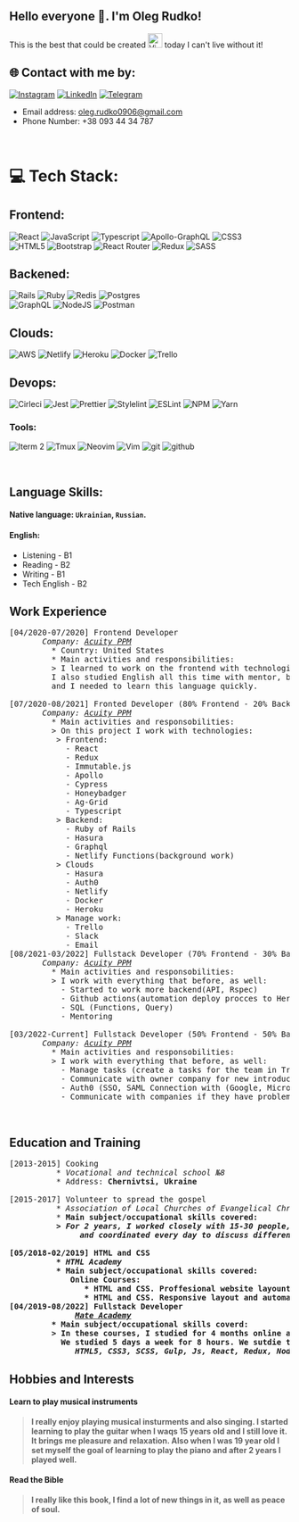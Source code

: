 ## Hello everyone 👋. I'm Oleg Rudko!
This is the best that could be created  <img align="auto" alt="Vim" width="26px" src="https://upload.wikimedia.org/wikipedia/commons/thumb/4/4f/Icon-Vim.svg/256px-Icon-Vim.svg.png" /> today I can't live without it!
## 🌐 Contact with me by:

[![Instagram](https://img.shields.io/badge/Instagram-%23E4405F.svg?logo=Instagram&logoColor=white)](https://instagram.com/rudkooleh)
[![LinkedIn](https://img.shields.io/badge/LinkedIn-%230077B5.svg?logo=linkedin&logoColor=white)](https://linkedin.com/in/oleg-r-940a68197)
[![Telegram](https://img.shields.io/badge/Telegram-2CA5E0?style=for-the-badge&logo=telegram&logoColor=white)](https://telegram.me/olegusR)
<br />
- Email address: oleg.rudko0906@gmail.com
- Phone Number: +38 093 44 34 787

<br />

# 💻 Tech Stack:
## Frontend:
![React](https://img.shields.io/badge/react-%2320232a.svg?style=for-the-badge&logo=react&logoColor=%2361DAFB)
![JavaScript](https://img.shields.io/badge/javascript-%23323330.svg?style=for-the-badge&logo=javascript&logoColor=%23F7DF1E)
![Typescript](https://img.shields.io/badge/TypeScript-007ACC?style=for-the-badge&logo=typescript&logoColor=white)
![Apollo-GraphQL](https://img.shields.io/badge/-ApolloGraphQL-311C87?style=for-the-badge&logo=apollo-graphql)
![CSS3](https://img.shields.io/badge/css3-%231572B6.svg?style=for-the-badge&logo=css3&logoColor=white) <br />
![HTML5](https://img.shields.io/badge/html5-%23E34F26.svg?style=for-the-badge&logo=html5&logoColor=white)
![Bootstrap](https://img.shields.io/badge/bootstrap-%23563D7C.svg?style=for-the-badge&logo=bootstrap&logoColor=white)
![React Router](https://img.shields.io/badge/React_Router-CA4245?style=for-the-badge&logo=react-router&logoColor=white)
![Redux](https://img.shields.io/badge/redux-%23593d88.svg?style=for-the-badge&logo=redux&logoColor=white)
![SASS](https://img.shields.io/badge/SASS-hotpink.svg?style=for-the-badge&logo=SASS&logoColor=white)

## Backened:
![Rails](https://img.shields.io/badge/rails-%23CC0000.svg?style=for-the-badge&logo=ruby-on-rails&logoColor=white)
![Ruby](https://img.shields.io/badge/ruby-%23CC342D.svg?style=for-the-badge&logo=ruby&logoColor=white)
![Redis](https://img.shields.io/badge/redis-%23DD0031.svg?style=for-the-badge&logo=redis&logoColor=white)
![Postgres](https://img.shields.io/badge/postgres-%23316192.svg?style=for-the-badge&logo=postgresql&logoColor=white)<br />
![GraphQL](https://img.shields.io/badge/-GraphQL-E10098?style=for-the-badge&logo=graphql&logoColor=white)
![NodeJS](https://img.shields.io/badge/node.js-6DA55F?style=for-the-badge&logo=node.js&logoColor=white)
![Postman](https://img.shields.io/badge/Postman-FF6C37?style=for-the-badge&logo=postman&logoColor=white)

## Clouds:
![AWS](https://img.shields.io/badge/AWS-%23FF9900.svg?style=for-the-badge&logo=amazon-aws&logoColor=white)
![Netlify](https://img.shields.io/badge/netlify-%23000000.svg?style=for-the-badge&logo=netlify&logoColor=#00C7B7)
![Heroku](https://img.shields.io/badge/heroku-%23430098.svg?style=for-the-badge&logo=heroku&logoColor=white)
![Docker](https://img.shields.io/badge/docker-%230db7ed.svg?style=for-the-badge&logo=docker&logoColor=white)
![Trello](https://img.shields.io/badge/Trello-%23026AA7.svg?style=for-the-badge&logo=Trello&logoColor=white)

## Devops:
![Cirleci](https://img.shields.io/badge/circleci-343434?style=for-the-badge&logo=circleci&logoColor=white)
![Jest](https://img.shields.io/badge/Jest-323330?style=for-the-badge&logo=Jest&logoColor=white)
![Prettier](https://img.shields.io/badge/prettier-1A2C34?style=for-the-badge&logo=prettier&logoColor=F7BA3E)
![Stylelint](https://img.shields.io/badge/stylelint-000?style=for-the-badge&logo=stylelint&logoColor=white)
![ESLint](https://img.shields.io/badge/ESLint-4B3263?style=for-the-badge&logo=eslint&logoColor=white)
![NPM](https://img.shields.io/badge/NPM-%23000000.svg?style=for-the-badge&logo=npm&logoColor=white)
![Yarn](https://img.shields.io/badge/yarn-%232C8EBB.svg?style=for-the-badge&logo=yarn&logoColor=white)

### Tools:
![Iterm 2](https://img.shields.io/badge/iTerm2-000000?style=for-the-badge&logo=iterm2&logoColor=white)
![Tmux](https://img.shields.io/badge/tmux-1BB91F?style=for-the-badge&logo=tmux&logoColor=white)
![Neovim](https://img.shields.io/badge/NeoVim-%2357A143.svg?&style=for-the-badge&logo=neovim&logoColor=white)
![Vim](https://img.shields.io/badge/VIM-%2311AB00.svg?&style=for-the-badge&logo=vim&logoColor=white)
![git](https://img.shields.io/badge/GIT-E44C30?style=for-the-badge&logo=git&logoColor=white)
![github](https://img.shields.io/badge/GitHub-100000?style=for-the-badge&logo=github&logoColor=white)

<br />

## Language Skills:
#### Native language: `Ukrainian`, `Russian`.
#### English:
- Listening - B1
- Reading - B2
- Writing - B1
- Tech English - B2

## Work Experience
<pre>
[04/2020-07/2020] Frontend Developer
       <i>Company: <a href="https://www.linkedin.com/company/acuity-ppm/">Acuity PPM</a></i>
         * Country: United States
         * Main activities and responsibilities:
         > I learned to work on the frontend with technologies such as React, Redux, Immutable.js.
         I also studied English all this time with mentor, because my team is all English-speaking
         and I needed to learn this language quickly.
         
[07/2020-08/2021] Fronted Developer (80% Frontend - 20% Backend)
       <i>Company: <a href="https://www.linkedin.com/company/acuity-ppm/">Acuity PPM</a></i>
         * Main activities and responsobilities:
         > On this project I work with technologies:
          > Frontend:
            - React
            - Redux
            - Immutable.js
            - Apollo
            - Cypress
            - Honeybadger
            - Ag-Grid
            - Typescript
          > Backend:
            - Ruby of Rails
            - Hasura
            - Graphql
            - Netlify Functions(background work)
          > Clouds
            - Hasura
            - Auth0
            - Netlify
            - Docker
            - Heroku
          > Manage work:
            - Trello
            - Slack
            - Email
[08/2021-03/2022] Fullstack Developer (70% Frontend - 30% Backend)
       <i>Company: <a href="https://www.linkedin.com/company/acuity-ppm/">Acuity PPM</a></i>
         * Main activities and responsobilities:
         > I work with everything that before, as well:
           - Started to work more backend(API, Rspec)
           - Github actions(automation deploy procces to Heroku, Netlify, Hasura)
           - SQL (Functions, Query)
           - Mentoring
            
[03/2022-Current] Fullstack Developer (50% Frontend - 50% Backend)
       <i>Company: <a href="https://www.linkedin.com/company/acuity-ppm/">Acuity PPM</a></i>
         * Main activities and responsobilities:
         > I work with everything that before, as well:
           - Manage tasks (create a tasks for the team in Trello board)
           - Communicate with owner company for new introductions for business (technical side)
           - Auth0 (SSO, SAML Connection with (Google, Microsoft, Okta, DUO)
           - Communicate with companies if they have problems in order to solve them (tech support online)
           
           
</pre>


## Education and Training
<pre>
[2013-2015] Cooking
          * <i>Vocational and technical school №8</i>
          * Address: <b>Chernivtsi, Ukraine</b>
            
[2015-2017] Volunteer to spread the gospel
          * <i>Association of Local Churches of Evangelical Christians</i>
          * <b>Main subject/occupational skills covered:
          > <i>For 2 years, I worked closely with 15-30 people, we learned how to work together
               and coordinated every day to discuss different topics. It really helped me understand teamwork.</i>
               
[05/2018-02/2019] HTML and CSS
          * <b><i>HTML Academy</i></b>
          * <b>Main subject/occupational skills covered:</b>
             Online Courses:
                * HTML and CSS. Proffesional website layount
                * HTML and CSS. Responsive layout and automation
[04/2019-08/2022] Fullstack Developer
              <i><a href="https://mate.academy/">Mate Academy</a></i>
         * Main subject/occupational skills coverd:
         > In these courses, I studied for 4 months online at work. 
           We studied 5 days a week for 8 hours. We sutdie the following technologies:
              <i>HTML5, CSS3, SCSS, Gulp, Js, React, Redux, Node.js</i>
</pre>


## Hobbies and Interests
#### Learn to play musical instruments
> I really enjoy playing musical insturments and also singing. I started learning to play the guitar when I waqs 15 years old and I still love it. It brings me pleasure and relaxation. Also when I was 19 year old I set myself the goal of learning to play the piano and after 2 years I played well.
#### Read the Bible
> I really like this book, I find a lot of new things in it, as well as peace of soul.

###

[twitter]: https://twitter.com/codeSTACKr
[youtube]: https://youtube.com/codeSTACKr
[instagram]: https://www.instagram.com/rudkooleh/
[linkedin]: https://www.linkedin.com/in/oleg-r-940a68197/
[webdevplaylist]: https://www.youtube.com/playlist?list=PLkwxH9e_vrAJ0WbEsFA9W3I1W-g_BTsbt
[jsplaylist]: https://www.youtube.com/playlist?list=PLkwxH9e_vrALRJKu7wfXby3MKeflhTu6B
[cssplaylist]: https://www.youtube.com/playlist?list=PLkwxH9e_vrALSdvZuEh6gqQdmDoDIoqz4
[reactplaylist]: https://www.youtube.com/playlist?list=PLkwxH9e_vrAK4TdffpxKY3QGyHCpxFcQ0
[telegram]: https://telegram.me/olegusR
